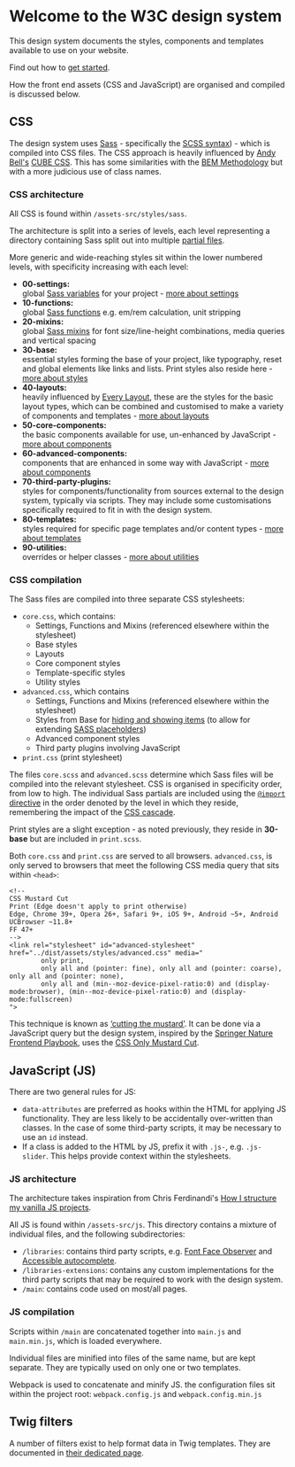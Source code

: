 # Welcome to the W3C design system

This design system documents the styles, components and templates available to use on your website.

Find out how to [get started](getting-started.md).

How the front end assets (CSS and JavaScript) are organised and compiled is discussed below.

## CSS

The design system uses [Sass](http://sass-lang.com/) - specifically the [SCSS syntax](https://sass-lang.com/documentation/syntax)) - which is compiled into CSS files. The CSS approach is heavily influenced by [Andy Bell's](https://github.com/andy-piccalilli/) [CUBE CSS](https://cube.fyi/). This has some similarities with the [BEM Methodology](http://getbem.com/) but with a more judicious use of class names.

### CSS architecture

All CSS is found within `/assets-src/styles/sass`.

The architecture is split into a series of levels, each level representing a directory containing Sass split out into multiple [partial files](https://sass-lang.com/guide#topic-4).

More generic and wide-reaching styles sit within the lower numbered levels, with specificity increasing with each level:

- **00-settings:**<br> global [Sass variables](https://sass-lang.com/documentation/variables) for your project - [more about settings](settings/README.md)
- **10-functions:**<br> global [Sass functions](https://sass-lang.com/documentation/values/functions) e.g. em/rem calculation, unit stripping
- **20-mixins:**<br> global [Sass mixins](https://sass-lang.com/documentation/at-rules/mixin) for font size/line-height combinations, media queries and vertical spacing
- **30-base:**<br> essential styles forming the base of your project, like typography, reset and global elements like links and lists. Print styles also reside here - [more about styles](styles/README.md)
- **40-layouts:**<br> heavily influenced by [Every Layout](https://every-layout.dev/), these are the styles for the basic layout types, which can be combined and customised to make a variety of components and templates - [more about layouts](layouts/README.md)
- **50-core-components:**<br> the basic components available for use, un-enhanced by JavaScript - [more about components](components/README.md)
- **60-advanced-components:**<br> components that are enhanced in some way with JavaScript - [more about components](components/README.md)
- **70-third-party-plugins:**<br> styles for components/functionality from sources external to the design system, typically via scripts. They may include some customisations specifically required to fit in with the design system.
- **80-templates:**<br> styles required for specific page templates and/or content types - [more about templates](templates/README.md)
- **90-utilities:**<br> overrides or helper classes - [more about utilities](styles/utilities.md)

### CSS compilation

The Sass files are compiled into three separate CSS stylesheets:

- `core.css`, which contains:
    - Settings, Functions and Mixins (referenced elsewhere within the stylesheet)
    - Base styles
    - Layouts
    - Core component styles
    - Template-specific styles
    - Utility styles
- `advanced.css`, which contains
    - Settings, Functions and Mixins (referenced elsewhere within the stylesheet)
    - Styles from Base for [hiding and showing items](styles/how-to-hide-and-show-things.md) (to allow for extending [SASS placeholders](https://sass-lang.com/documentation/style-rules/placeholder-selectors))
    - Advanced component styles
    - Third party plugins involving JavaScript
- `print.css` (print stylesheet)

The files `core.scss` and `advanced.scss` determine which Sass files will be compiled into the relevant stylesheet. CSS is organised in specificity order, from low to high. The individual Sass partials are included using the [`@import` directive](https://sass-lang.com/documentation/at-rules/import#partials) in the order denoted by the level in which they reside, remembering the impact of the [CSS cascade](https://wattenberger.com/blog/css-cascade). 

Print styles are a slight exception - as noted previously, they reside in **30-base** but are included in `print.scss`.

Both `core.css` and `print.css` are served to all browsers. `advanced.css`, is only served to browsers that meet the following CSS media query that sits within `<head>`:

```
<!--
CSS Mustard Cut
Print (Edge doesn't apply to print otherwise)
Edge, Chrome 39+, Opera 26+, Safari 9+, iOS 9+, Android ~5+, Android UCBrowser ~11.8+
FF 47+
-->
<link rel="stylesheet" id="advanced-stylesheet" href="../dist/assets/styles/advanced.css" media="
        only print,
        only all and (pointer: fine), only all and (pointer: coarse), only all and (pointer: none),
        only all and (min--moz-device-pixel-ratio:0) and (display-mode:browser), (min--moz-device-pixel-ratio:0) and (display-mode:fullscreen)
">
```

This technique is known as [‘cutting the mustard’](https://www.zeldman.com/2015/09/01/youre-welcome-cutting-the-mustard-then-and-now/). It can be done via a JavaScript query but the design system, inspired by the [Springer Nature Frontend Playbook](https://github.com/springernature/frontend-playbook/blob/main/practices/graded-browser-support.md), uses the [CSS Only Mustard Cut](https://github.com/Fall-Back/CSS-Mustard-Cut).

## JavaScript (JS)

There are two general rules for JS:

- `data-attributes` are preferred as hooks within the HTML for applying JS functionality. They are less likely to be accidentally over-written than classes. In the case of some third-party scripts, it may be necessary to use an `id` instead.
- If a class is added to the HTML by JS, prefix it with `.js-`, e.g. `.js-slider`. This helps provide context within the stylesheets.

### JS architecture

The architecture takes inspiration from Chris Ferdinandi's [How I structure my vanilla JS projects](https://gomakethings.com/how-i-structure-my-vanilla-js-projects/).

All JS is found within `/assets-src/js`. This directory contains a mixture of individual files, and the following subdirectories:

- `/libraries`: contains third party scripts, e.g. [Font Face Observer](https://fontfaceobserver.com/) and [Accessible autocomplete](https://github.com/alphagov/accessible-autocomplete).
- `/libraries-extensions`: contains any custom implementations for the third party scripts that may be required to work with the design system.
- `/main`: contains code used on most/all pages.

### JS compilation

Scripts within `/main` are concatenated together into `main.js` and `main.min.js`, which is loaded everywhere.

Individual files are minified into files of the same name, but are kept separate. They are typically used on only one or two templates.

Webpack is used to concatenate and minify JS. the configuration files sit within the project root: `webpack.config.js` and `webpack.config.min.js`

## Twig filters

A number of filters exist to help format data in Twig templates. They are documented in [their dedicated page](twig/filters.md).
